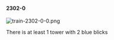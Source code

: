 #### 2302-0
![train-2302-0-0.png](https://github.com/lil-lab/nlvr/raw/master/nlvr/train/images/57/train-2302-0-0.png "train-2302-0-0.png")

There is at least 1 tower with 2 blue blicks